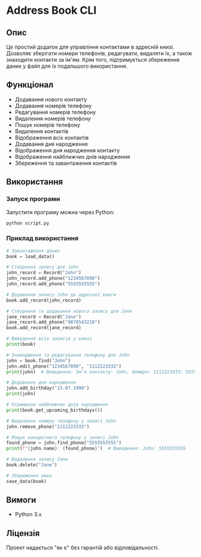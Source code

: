 # Address Book CLI

## Опис
Це простий додаток для управління контактами в адресній книзі. Дозволяє зберігати номери телефонів, редагувати, видаляти їх, а також знаходити контакти за ім'ям. Крім того, підтримується збереження даних у файл для їх подальшого використання.

## Функціонал
- Додавання нового контакту
- Додавання номерів телефону
- Редагування номерів телефону
- Видалення номерів телефону
- Пошук номерів телефону
- Видалення контактів
- Відображення всіх контактів
- Додавання дня народження
- Відображення дня народження контакту
- Відображення найближчих днів народження
- Збереження та завантаження контактів

## Використання

### Запуск програми
Запустити програму можна через Python:
```bash
python script.py
```

### Приклад використання
```python
# Завантаження даних
book = load_data()

# Створення запису для John
john_record = Record("John")
john_record.add_phone("1234567890")
john_record.add_phone("5555555555")

# Додавання запису John до адресної книги
book.add_record(john_record)

# Створення та додавання нового запису для Jane
jane_record = Record("Jane")
jane_record.add_phone("9876543210")
book.add_record(jane_record)

# Виведення всіх записів у книзі
print(book)

# Знаходження та редагування телефону для John
john = book.find("John")
john.edit_phone("1234567890", "1112223333")
print(john)  # Виведення: Ім'я контакту: John, Номери: 1112223333; 5555555555

# Додавання дня народження
john.add_birthday("15.07.1990")
print(john)

# Отримання найближчих днів народження
print(book.get_upcoming_birthdays())

# Видалення номеру телефону у записі John
john.remove_phone("1112223333")

# Пошук конкретного телефону у записі John
found_phone = john.find_phone("5555555555")
print(f"{john.name}: {found_phone}")  # Виведення: John: 5555555555

# Видалення запису Jane
book.delete("Jane")

# Збереження змін
save_data(book)
```

## Вимоги
- Python 3.x

## Ліцензія
Проект надається "як є" без гарантій або відповідальності.

